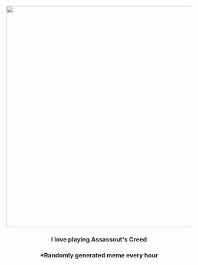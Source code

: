 <p align="center">
        <img src="https://i.redd.it/cw49tf7gawc91.gif" width="600" height="600">
        </p>
        <h3 align="center">I love playing Assassout's Creed</h3>
        <h3 align="center">*Randomly generated meme every hour</h3>
    